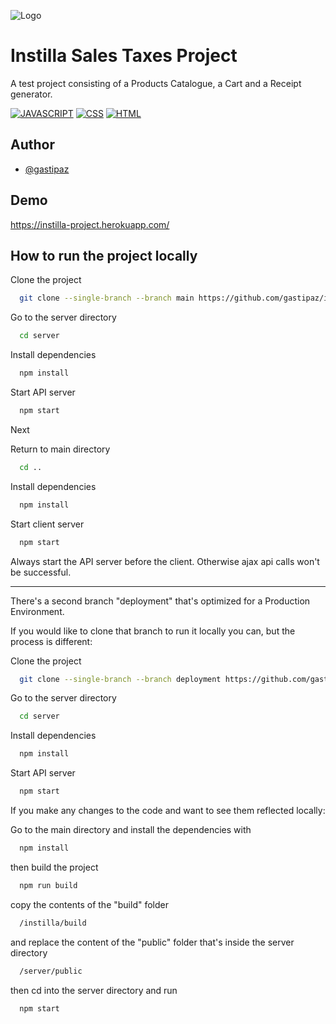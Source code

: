 
![Logo](https://iab.it/wp-content/uploads/2022/02/instilla-1.png)





# Instilla Sales Taxes Project

A test project consisting of a Products Catalogue, a Cart and a Receipt generator.

[![JAVASCRIPT](https://img.shields.io/badge/-JAVASCRIPT-yellow)](https://developer.mozilla.org/es/docs/Web/JavaScript)
[![CSS](https://img.shields.io/badge/-CSS-blue)](https://developer.mozilla.org/es/docs/Web/CSS)
[![HTML](https://img.shields.io/badge/-HTML-orange)](https://developer.mozilla.org/es/docs/Web/HTML)


## Author

- [@gastipaz](https://www.github.com/gastipaz)


## Demo

https://instilla-project.herokuapp.com/


## How to run the project locally

Clone the project

```bash
  git clone --single-branch --branch main https://github.com/gastipaz/instilla.git
```

Go to the server directory

```bash
  cd server
```

Install dependencies

```bash
  npm install
```

Start API server

```bash
  npm start
```

Next

Return to main directory

```bash
  cd ..
```

Install dependencies

```bash
  npm install
```

Start client server

```bash
  npm start
```
Always start the API server before the client. Otherwise ajax api calls won't be successful.

----------

There's a second branch "deployment" that's optimized for a Production Environment.

If you would like to clone that branch to run it locally you can, but the process is different:


Clone the project

```bash
  git clone --single-branch --branch deployment https://github.com/gastipaz/instilla.git
```

Go to the server directory

```bash
  cd server
```

Install dependencies

```bash
  npm install
```

Start API server

```bash
  npm start
```

If you make any changes to the code and want to see them reflected locally:

Go to the main directory and install the dependencies with
```bash
  npm install
```
then build the project
```bash
  npm run build
```
copy the contents of the "build" folder
```bash
  /instilla/build
```
and replace the content of the "public" folder that's inside the server directory
```bash
  /server/public
```
then cd into the server directory and run 
```bash
  npm start
```